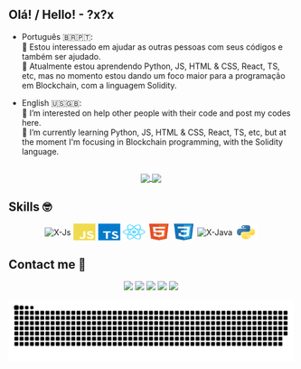 ## Olá! / Hello! - ?x?x



- Português 🇧🇷🇵🇹:
<br>👀 Estou interessado em ajudar as outras pessoas com seus códigos e também ser ajudado.
<br>🌱 Atualmente estou aprendendo Python, JS, HTML & CSS, React, TS, etc, mas no momento estou dando um foco maior para a programação em Blockchain, com a linguagem Solidity.

- English 🇺🇸🇬🇧:
<br>👀 I’m interested on help other people with their code and post my codes here. 
<br>🌱 I’m currently learning Python, JS, HTML & CSS, React, TS, etc, but at the moment I'm focusing in Blockchain programming, with the Solidity language.

 ##

<p align="center">
  <a href="https://github.com/otaviorzx/github-readme-stats">
    <img
      align="center"
      src="https://github-readme-stats.vercel.app/api/top-langs/?username=otaviorzx&layout=compact&theme=github_dark"
    />
  </a>
  <a href="https://github.com/otaviorzx/github-readme-stats">
    <img
      align="center"
      height="165"
      src="https://github-readme-stats.vercel.app/api?username=otaviorzx&count_private=true&show_icons=true&custom_title=Github%20Status&hide=issues&theme=github_dark"
    />
  </a>
</p>
 
 ## Skills :nerd_face:
 
<p align="center">
  <img align="center" alt="X-Js" height="30" width="40" src="https://cdn.jsdelivr.net/gh/devicons/devicon/icons/solidity/solidity-original.svg" />
  <img align="center" alt="X-Js" height="30" width="40" src="https://raw.githubusercontent.com/devicons/devicon/master/icons/javascript/javascript-plain.svg">
  <img align="center" alt="X-Ts" height="30" width="40" src="https://raw.githubusercontent.com/devicons/devicon/master/icons/typescript/typescript-plain.svg">
  <img align="center" alt="X-React" height="30" width="40" src="https://raw.githubusercontent.com/devicons/devicon/master/icons/react/react-original.svg">
  <img align="center" alt="X-HTML" height="30" width="40" src="https://raw.githubusercontent.com/devicons/devicon/master/icons/html5/html5-original.svg">
  <img align="center" alt="X-CSS" height="30" width="40" src="https://raw.githubusercontent.com/devicons/devicon/master/icons/css3/css3-original.svg">
  <img align="center" alt="X-Java" height="30" width="40" src="https://cdn.jsdelivr.net/gh/devicons/devicon/icons/java/java-original.svg">
  <img align="center" alt="X-Python" height="30" width="40" src="https://raw.githubusercontent.com/devicons/devicon/master/icons/python/python-original.svg">
 </p>
  
  ##
  
## Contact me :iphone:
 
<p align="center">
  <a href="https://discord.gg/pDbY76q8Qf" img align="center" target="_blank"><img src="https://img.shields.io/badge/Discord-7289DA?style=for-the-badge&logo=discord&logoColor=white" target="_blank"></a> 
  <a href = "otaviopavoni0@gmail.com" img align="center" target="_blank"><img src="https://img.shields.io/badge/-Gmail-%23333?style=for-the-badge&logo=gmail&logoColor=white" target="_blank"></a>
  <a href = "https://t.me/otaviorzx" img align="center" target="_blank"><img src="https://img.shields.io/badge/Telegram-2CA5E0?style=for-the-badge&logo=telegram&logoColor=white" target="_blank"></a>
  <a href = "https://wa.me/5514991783263" img align="center" target="_blank"><img src=https://img.shields.io/badge/WhatsApp-25D366?style=for-the-badge&logo=whatsapp&logoColor=white" target="_blank"></a>
  <a href = "https://www.reddit.com/user/otaviorzx" img align="center" target="_blank"><img src=https://img.shields.io/badge/Reddit-FF4500?style=for-the-badge&logo=reddit&logoColor=white" target="_blank"></a>
 
   ![Snake animation](https://github.com/otaviorzx/otaviorzx/blob/output/github-contribution-grid-snake.svg)
 
 </p>
 
